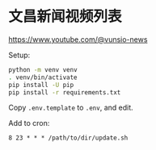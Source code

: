 # 文昌新闻视频列表

<https://www.youtube.com/@vunsio-news>

Setup:

```sh
python -m venv venv
. venv/bin/activate
pip install -U pip
pip install -r requirements.txt
```

Copy `.env.template` to `.env`, and edit.

Add to cron:

```
8 23 * * * /path/to/dir/update.sh
```
